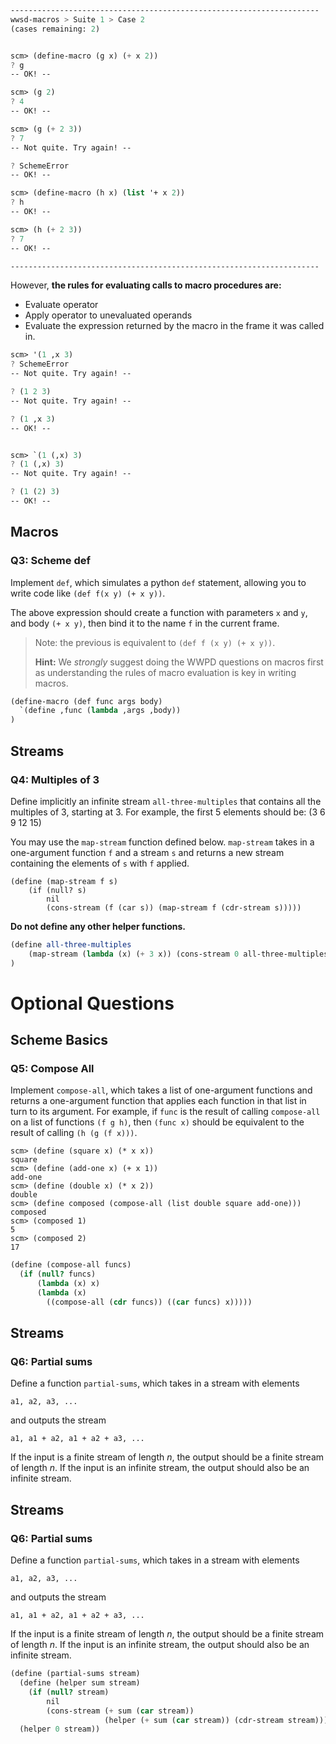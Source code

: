 ```scheme
---------------------------------------------------------------------
wwsd-macros > Suite 1 > Case 2
(cases remaining: 2)


scm> (define-macro (g x) (+ x 2))
? g
-- OK! --

scm> (g 2)
? 4
-- OK! --

scm> (g (+ 2 3))
? 7
-- Not quite. Try again! --

? SchemeError
-- OK! --

scm> (define-macro (h x) (list '+ x 2))
? h
-- OK! --

scm> (h (+ 2 3))
? 7
-- OK! --

---------------------------------------------------------------------
```

However, **the rules for evaluating calls to macro procedures are:**

- Evaluate operator
- Apply operator to unevaluated operands
- Evaluate the expression returned by the macro in the frame it was called in.

```scheme
scm> '(1 ,x 3)
? SchemeError
-- Not quite. Try again! --

? (1 2 3)
-- Not quite. Try again! --

? (1 ,x 3)
-- OK! --


scm> `(1 (,x) 3)
? (1 (,x) 3)
-- Not quite. Try again! --

? (1 (2) 3)
-- OK! --
```

## Macros

### Q3: Scheme def

Implement `def`, which simulates a python `def` statement, allowing you to write code like `(def f(x y) (+ x y))`.

The above expression should create a function with parameters `x` and `y`, and body `(+ x y)`, then bind it to the name `f` in the current frame.

> Note: the previous is equivalent to `(def f (x y) (+ x y))`.
>
> **Hint:** We *strongly* suggest doing the WWPD questions on macros first as understanding the rules of macro evaluation is key in writing macros.

```scheme
(define-macro (def func args body)
  `(define ,func (lambda ,args ,body))    
)
```



## Streams

### Q4: Multiples of 3

Define implicitly an infinite stream `all-three-multiples` that contains all the multiples of 3, starting at 3. For example, the first 5 elements should be: (3 6 9 12 15)

You may use the `map-stream` function defined below. `map-stream` takes in a one-argument function `f` and a stream `s` and returns a new stream containing the elements of `s` with `f` applied.

```
(define (map-stream f s)
	(if (null? s)
		nil
		(cons-stream (f (car s)) (map-stream f (cdr-stream s)))))
```

**Do not define any other helper functions.**

```scheme
(define all-three-multiples
    (map-stream (lambda (x) (+ 3 x)) (cons-stream 0 all-three-multiples))
)
```

# Optional Questions

## Scheme Basics

### Q5: Compose All

Implement `compose-all`, which takes a list of one-argument functions and returns a one-argument function that applies each function in that list in turn to its argument. For example, if `func` is the result of calling `compose-all` on a list of functions `(f g h)`, then `(func x)` should be equivalent to the result of calling `(h (g (f x)))`.

```
scm> (define (square x) (* x x))
square
scm> (define (add-one x) (+ x 1))
add-one
scm> (define (double x) (* x 2))
double
scm> (define composed (compose-all (list double square add-one)))
composed
scm> (composed 1)
5
scm> (composed 2)
17
```

```scheme
(define (compose-all funcs)
  (if (null? funcs)
      (lambda (x) x)
      (lambda (x)
        ((compose-all (cdr funcs)) ((car funcs) x)))))
```

## Streams

### Q6: Partial sums

Define a function `partial-sums`, which takes in a stream with elements

```
a1, a2, a3, ...
```

and outputs the stream

```
a1, a1 + a2, a1 + a2 + a3, ...
```

If the input is a finite stream of length *n*, the output should be a finite stream of length *n*. If the input is an infinite stream, the output should also be an infinite stream.

## Streams

### Q6: Partial sums

Define a function `partial-sums`, which takes in a stream with elements

```
a1, a2, a3, ...
```

and outputs the stream

```
a1, a1 + a2, a1 + a2 + a3, ...
```

If the input is a finite stream of length *n*, the output should be a finite stream of length *n*. If the input is an infinite stream, the output should also be an infinite stream.

```scheme
(define (partial-sums stream)
  (define (helper sum stream)
    (if (null? stream)
        nil
        (cons-stream (+ sum (car stream))
                     (helper (+ sum (car stream)) (cdr-stream stream)))))
  (helper 0 stream))
```

